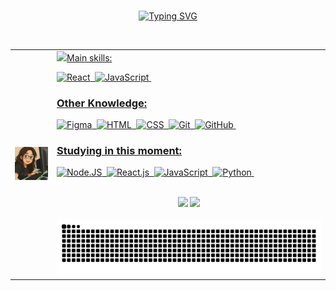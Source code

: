 


<center>
<br>

[![Typing SVG](https://readme-typing-svg.herokuapp.com/?color=FF00F6=45&center=true&vCenter=true&width=1000&lines=Hi,+my+name+is+Ana+Beatriz+Cardoso;I'm+26+years+old;I+am+from+Brazil,+PE;I+study+analysis+and+systems+development;Welcome!+:%29)](https://git.io/typing-svg)

<br>

<table align="center">
  <tr>
    <td>
      <img src="https://github.com/beatrizcardosol/beatrizcardosol/blob/93db49d033e4aca9cf987058bbb3abbd6d0157ec/WhatsApp%20Image%202025-03-31%20at%2015.23.00.jpeg" width="150">
    </td>
    <td>
      <a href="https://github.com/beatrizcardosol/github-readme-stats">
        <img src="https://github-readme-stats-git-masterrstaa-rickstaa.vercel.app/api/top-langs/?username=beatrizcardosol&line_height=10&card_width=290&layout=compact&hide_title=false&count_private=true&langs_count=4&show_icons=true&title_color=FF00F6&hide=html,scss,less&bg_color=000&text_color=8B8B8B&border_radius=3&border_color=561760&count_private



<br>
<br>

##

<br>

### Main skills:
![React](https://img.shields.io/badge/-React-0D1117?style=for-the-badge&logo=react&logoColor=61DAFB&labelColor=0D1117&cacheBust=1)&nbsp;
![JavaScript](https://img.shields.io/badge/-JavaScript-0D1117?style=for-the-badge&logo=javascript&logoColor=F7DF1E&labelColor=0D1117)&nbsp;

### Other Knowledge:
![Figma](https://img.shields.io/badge/-figma-0D1117?style=for-the-badge&logo=figma&labelColor=0D1117)&nbsp;
![HTML](https://img.shields.io/badge/-HTML-0D1117?style=for-the-badge&logo=html5&labelColor=0D1117)&nbsp;
![CSS](https://img.shields.io/badge/-CSS-0D1117?style=for-the-badge&logo=CSS3&logoColor=1572B6&labelColor=0D1117)&nbsp;
![Git](https://img.shields.io/badge/-Git-0D1117?style=for-the-badge&logo=git&labelColor=0D1117)&nbsp;
![GitHub](https://img.shields.io/badge/-GitHub-0D1117?style=for-the-badge&logo=github&labelColor=0D1117)&nbsp;


### Studying in this moment:
![Node.JS](https://img.shields.io/badge/-Node.JS-0D1117?style=for-the-badge&logo=node.js&labelColor=0D1117&textColor=0D1117)&nbsp;
![React.js](https://img.shields.io/badge/-React.js-0D1117?style=for-the-badge&logo=react&labelColor=0D1117)&nbsp;
![JavaScript](https://img.shields.io/badge/-JavaScript-0D1117?style=for-the-badge&logo=javascript&labelColor=0D1117&textColor=0D1117)&nbsp;
![Python](https://img.shields.io/badge/-python-0D1117?style=for-the-badge&logo=python&logoColor=1572B6&labelColor=0D1117)&nbsp;

<br>

<div align="center">
<a href="https://www.linkedin.com/in/ana-beatriz-cardoso-971063358/" target="_blank"><img src="https://img.shields.io/badge/LinkedIn-0077B5?style=for-the-badge&logo=linkedin&logoColor=white" target="_blank"></a>
<a href = "mailto:anabeatrizcardosoliveira@gmail.com"><img src="https://img.shields.io/badge/-Gmail-%23333?style=for-the-badge&logo=gmail&logoColor=white" target="_blank"></a>
</div>

<br>

<picture align="center">
  <source media="(prefers-color-scheme: dark)" srcset="https://raw.githubusercontent.com/beatrizcardosol/beatrizcardosol/output/github-contribution-grid-snake-dark.svg">
  <source media="(prefers-color-scheme: light)" srcset="https://raw.githubusercontent.com/beatrizcardosol/beatrizcardosol/output/github-contribution-grid-snake-dark.svg">
  <img align="center" alt="github contribution grid snake animation" src="https://raw.githubusercontent.com/beatrizcardosol/beatrizcardosol/output/github-contribution-grid-snake.svg">
</picture>
